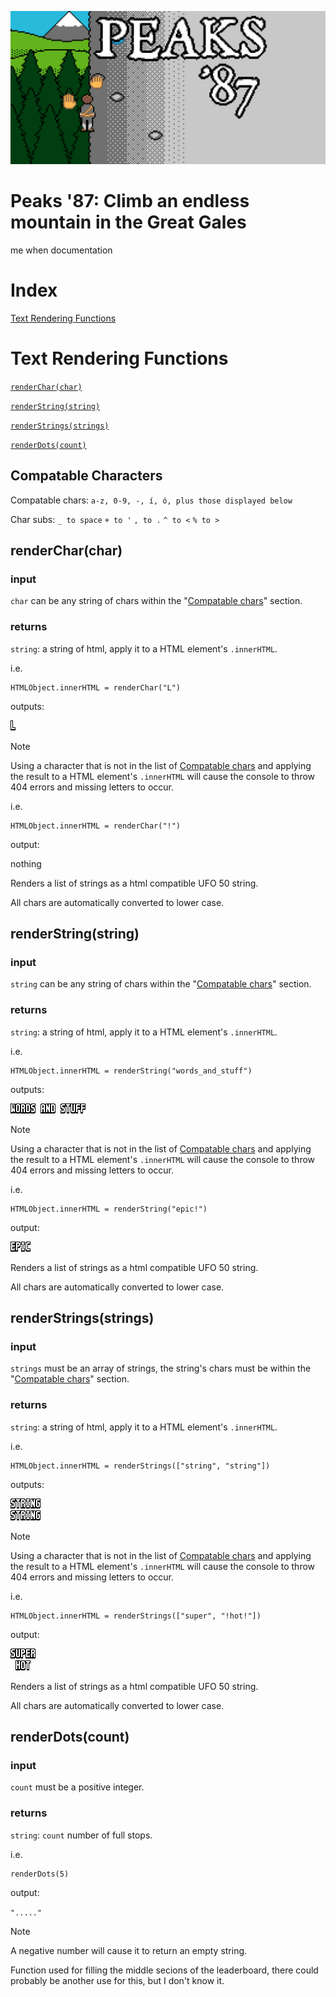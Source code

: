 ![Peaks '87 Logo](https://github.com/WaspVentMan/Peaks-87/blob/main/img/NGlogoV3.png?raw=true)
# Peaks '87: Climb an endless mountain in the Great Gales

me when documentation

# Index
[Text Rendering Functions](#text-rendering-functions)

# Text Rendering Functions
[`renderChar(char)`](#rendercharchar)

[`renderString(string)`](#renderstringstring)

[`renderStrings(strings)`](#renderstringsstrings)

[`renderDots(count)`](#renderdotscount)

## Compatable Characters
Compatable chars: `a-z, 0-9, -, í, ó, plus those displayed below`

Char subs: `_ to space` `+ to '` `, to .` `^ to <` `% to >`

## renderChar(char)
### input
`char` can be any string of chars within the "[Compatable chars](#compatable-characters)" section.
### returns
`string`: a string of html, apply it to a HTML element's `.innerHTML`.

i.e.

```
HTMLObject.innerHTML = renderChar("L")
```

outputs:

![l](https://github.com/WaspVentMan/Peaks-87/blob/main/img/letter/l.png?raw=true)

> [!NOTE]
> Using a character that is not in the list of [Compatable chars](#compatable-characters) and applying the result to a HTML element's `.innerHTML` will cause the console to throw 404 errors and missing letters to occur.
>
> i.e.
>
> ```
> HTMLObject.innerHTML = renderChar("!")
> ```
>
> output:
>
> nothing

Renders a list of strings as a html compatible UFO 50 string.

All chars are automatically converted to lower case.

## renderString(string)
### input
`string` can be any string of chars within the "[Compatable chars](#compatable-characters)" section.
### returns
`string`: a string of html, apply it to a HTML element's `.innerHTML`.

i.e.

```
HTMLObject.innerHTML = renderString("words_and_stuff")
```

outputs:

![w](https://github.com/WaspVentMan/Peaks-87/blob/main/img/letter/w.png?raw=true)![o](https://github.com/WaspVentMan/Peaks-87/blob/main/img/letter/o.png?raw=true)![r](https://github.com/WaspVentMan/Peaks-87/blob/main/img/letter/r.png?raw=true)![d](https://github.com/WaspVentMan/Peaks-87/blob/main/img/letter/d.png?raw=true)![s](https://github.com/WaspVentMan/Peaks-87/blob/main/img/letter/s.png?raw=true)![_](https://github.com/WaspVentMan/Peaks-87/blob/main/img/letter/_.png?raw=true)![a](https://github.com/WaspVentMan/Peaks-87/blob/main/img/letter/a.png?raw=true)![n](https://github.com/WaspVentMan/Peaks-87/blob/main/img/letter/n.png?raw=true)![d](https://github.com/WaspVentMan/Peaks-87/blob/main/img/letter/d.png?raw=true)![_](https://github.com/WaspVentMan/Peaks-87/blob/main/img/letter/_.png?raw=true)![s](https://github.com/WaspVentMan/Peaks-87/blob/main/img/letter/s.png?raw=true)![t](https://github.com/WaspVentMan/Peaks-87/blob/main/img/letter/t.png?raw=true)![u](https://github.com/WaspVentMan/Peaks-87/blob/main/img/letter/u.png?raw=true)![f](https://github.com/WaspVentMan/Peaks-87/blob/main/img/letter/f.png?raw=true)![f](https://github.com/WaspVentMan/Peaks-87/blob/main/img/letter/f.png?raw=true)

> [!NOTE]
> Using a character that is not in the list of [Compatable chars](#compatable-characters) and applying the result to a HTML element's `.innerHTML` will cause the console to throw 404 errors and missing letters to occur.
>
> i.e.
>
> ```
> HTMLObject.innerHTML = renderString("epic!")
> ```
>
> output:
>
> ![e](https://github.com/WaspVentMan/Peaks-87/blob/main/img/letter/e.png?raw=true)![p](https://github.com/WaspVentMan/Peaks-87/blob/main/img/letter/p.png?raw=true)![i](https://github.com/WaspVentMan/Peaks-87/blob/main/img/letter/i.png?raw=true)![c](https://github.com/WaspVentMan/Peaks-87/blob/main/img/letter/c.png?raw=true)

Renders a list of strings as a html compatible UFO 50 string.

All chars are automatically converted to lower case.

## renderStrings(strings)
### input
`strings` must be an array of strings, the string's chars must be within the "[Compatable chars](#compatable-characters)" section.
### returns
`string`: a string of html, apply it to a HTML element's `.innerHTML`.

i.e.

```
HTMLObject.innerHTML = renderStrings(["string", "string"])
```

outputs:

![s](https://github.com/WaspVentMan/Peaks-87/blob/main/img/letter/s.png?raw=true)![t](https://github.com/WaspVentMan/Peaks-87/blob/main/img/letter/t.png?raw=true)![r](https://github.com/WaspVentMan/Peaks-87/blob/main/img/letter/r.png?raw=true)![i](https://github.com/WaspVentMan/Peaks-87/blob/main/img/letter/i.png?raw=true)![n](https://github.com/WaspVentMan/Peaks-87/blob/main/img/letter/n.png?raw=true)![g](https://github.com/WaspVentMan/Peaks-87/blob/main/img/letter/g.png?raw=true)<br>
![s](https://github.com/WaspVentMan/Peaks-87/blob/main/img/letter/s.png?raw=true)![t](https://github.com/WaspVentMan/Peaks-87/blob/main/img/letter/t.png?raw=true)![r](https://github.com/WaspVentMan/Peaks-87/blob/main/img/letter/r.png?raw=true)![i](https://github.com/WaspVentMan/Peaks-87/blob/main/img/letter/i.png?raw=true)![n](https://github.com/WaspVentMan/Peaks-87/blob/main/img/letter/n.png?raw=true)![g](https://github.com/WaspVentMan/Peaks-87/blob/main/img/letter/g.png?raw=true)

> [!NOTE]
> Using a character that is not in the list of [Compatable chars](#compatable-characters) and applying the result to a HTML element's `.innerHTML` will cause the console to throw 404 errors and missing letters to occur.
>
> i.e.
>
> ```
> HTMLObject.innerHTML = renderStrings(["super", "!hot!"])
> ```
>
> output:
>
> ![s](https://github.com/WaspVentMan/Peaks-87/blob/main/img/letter/s.png?raw=true)![u](https://github.com/WaspVentMan/Peaks-87/blob/main/img/letter/u.png?raw=true)![p](https://github.com/WaspVentMan/Peaks-87/blob/main/img/letter/p.png?raw=true)![e](https://github.com/WaspVentMan/Peaks-87/blob/main/img/letter/e.png?raw=true)![r](https://github.com/WaspVentMan/Peaks-87/blob/main/img/letter/r.png?raw=true)<br>
>![_](https://github.com/WaspVentMan/Peaks-87/blob/main/img/letter/_.png?raw=true)![h](https://github.com/WaspVentMan/Peaks-87/blob/main/img/letter/h.png?raw=true)![o](https://github.com/WaspVentMan/Peaks-87/blob/main/img/letter/o.png?raw=true)![t](https://github.com/WaspVentMan/Peaks-87/blob/main/img/letter/t.png?raw=true)

Renders a list of strings as a html compatible UFO 50 string.

All chars are automatically converted to lower case.

## renderDots(count)
### input
`count` must be a positive integer.
### returns
`string`: `count` number of full stops.

i.e.

```
renderDots(5)
```

output:

`"....."`

> [!NOTE]
> A negative number will cause it to return an empty string.

Function used for filling the middle secions of the leaderboard, there could probably be another use for this, but I don't know it.